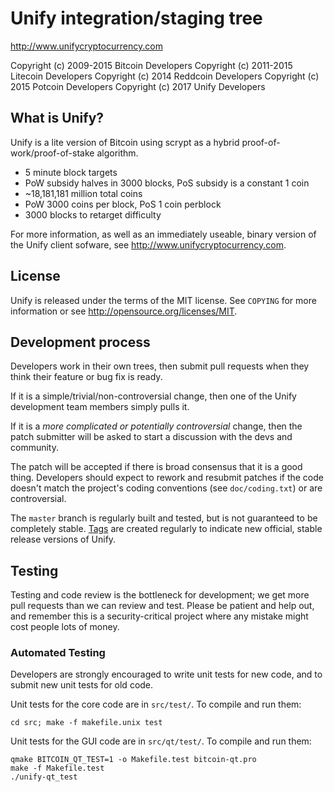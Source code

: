 Unify integration/staging tree
================================

http://www.unifycryptocurrency.com

Copyright (c) 2009-2015 Bitcoin Developers
Copyright (c) 2011-2015 Litecoin Developers
Copyright (c) 2014 Reddcoin Developers
Copyright (c) 2015 Potcoin Developers
Copyright (c) 2017 Unify Developers


What is Unify?
----------------

Unify is a lite version of Bitcoin using scrypt as a hybrid proof-of-work/proof-of-stake algorithm.
 - 5 minute block targets
 - PoW subsidy halves in 3000 blocks, PoS subsidy is a constant 1 coin
 - ~18,181,181 million total coins
 - PoW 3000 coins per block, PoS 1 coin perblock
 - 3000 blocks to retarget difficulty

For more information, as well as an immediately useable, binary version of
the Unify client sofware, see http://www.unifycryptocurrency.com.

License
-------

Unify is released under the terms of the MIT license. See `COPYING` for more
information or see http://opensource.org/licenses/MIT.

Development process
-------------------

Developers work in their own trees, then submit pull requests when they think
their feature or bug fix is ready.

If it is a simple/trivial/non-controversial change, then one of the Unify
development team members simply pulls it.

If it is a *more complicated or potentially controversial* change, then the patch
submitter will be asked to start a discussion with the devs and community.

The patch will be accepted if there is broad consensus that it is a good thing.
Developers should expect to rework and resubmit patches if the code doesn't
match the project's coding conventions (see `doc/coding.txt`) or are
controversial.

The `master` branch is regularly built and tested, but is not guaranteed to be
completely stable. [Tags](https://github.com/unify-project/unify/tags) are created
regularly to indicate new official, stable release versions of Unify.

Testing
-------

Testing and code review is the bottleneck for development; we get more pull
requests than we can review and test. Please be patient and help out, and
remember this is a security-critical project where any mistake might cost people
lots of money.

### Automated Testing

Developers are strongly encouraged to write unit tests for new code, and to
submit new unit tests for old code.

Unit tests for the core code are in `src/test/`. To compile and run them:

    cd src; make -f makefile.unix test

Unit tests for the GUI code are in `src/qt/test/`. To compile and run them:

    qmake BITCOIN_QT_TEST=1 -o Makefile.test bitcoin-qt.pro
    make -f Makefile.test
    ./unify-qt_test


